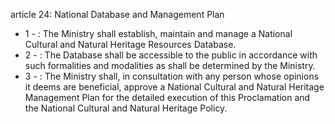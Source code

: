 article 24: National Database and Management Plan

<ul>
			<li>1 - : The Ministry shall establish, maintain and manage a National Cultural and Natural Heritage Resources Database.<ul>
			</ul></li>			<li>2 - : The Database shall be accessible to the public in accordance with such formalities and modalities as shall be determined by the Ministry.<ul>
			</ul></li>			<li>3 - : The Ministry shall, in consultation with any person whose opinions it deems are beneficial, approve a National Cultural and Natural Heritage Management Plan for the detailed execution of this Proclamation and the National Cultural and Natural Heritage Policy.<ul>
			</ul></li></ul>